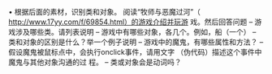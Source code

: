 • 根据后面的素材，识别类和对象。
阅读“牧师与恶魔过河”（
http://www.17yy.com/f/69854.html）的游戏介绍并玩游
戏。然后回答问题 – 游戏涉及哪些类。请列表说明 – 游戏中有哪些对象，各几个。例如，船（一个） – 类和对象的区别是什么？举一个例子说明 – 游戏中的魔鬼，有哪些属性和方法？ – 假设魔鬼被鼠标点中，会执行onclick事件，请用文字
（伪代码）描述这个事件中魔鬼与其他对象沟通的过
程。 – 类或对象会是动词吗？
